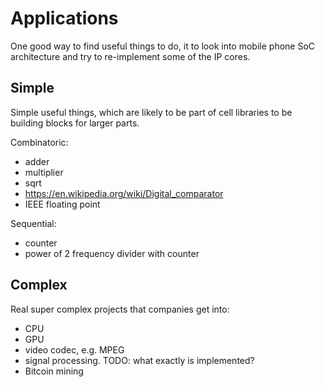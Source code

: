 # Applications

One good way to find useful things to do, it to look into mobile phone SoC architecture and try to re-implement some of the IP cores.

## Simple

Simple useful things, which are likely to be part of cell libraries to be building blocks for larger parts.

Combinatoric:

- adder
- multiplier
- sqrt
- https://en.wikipedia.org/wiki/Digital_comparator
- IEEE floating point

Sequential:

- counter
- power of 2 frequency divider with counter

## Complex

Real super complex projects that companies get into:

- CPU
- GPU
- video codec, e.g. MPEG
- signal processing. TODO: what exactly is implemented?
- Bitcoin mining
